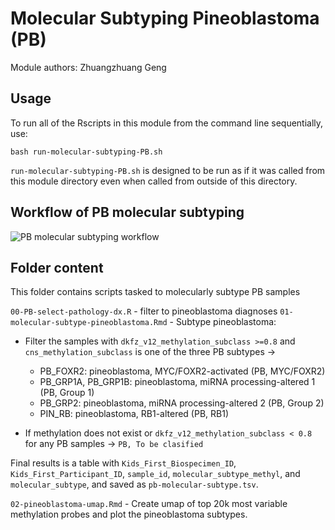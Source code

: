 # Molecular Subtyping Pineoblastoma (PB)
Module authors: Zhuangzhuang Geng

## Usage

To run all of the Rscripts in this module from the command line sequentially, use:

```
bash run-molecular-subtyping-PB.sh
```

`run-molecular-subtyping-PB.sh` is designed to be run as if it was called from this module directory even when called from outside of this directory.

## Workflow of PB molecular subtyping

![PB molecular subtyping workflow](./plot/pb_subtyping.png)


## Folder content

This folder contains scripts tasked to molecularly subtype PB samples 

`00-PB-select-pathology-dx.R` - filter to pineoblastoma diagnoses
`01-molecular-subtype-pineoblastoma.Rmd` - Subtype pineoblastoma:
* Filter the samples with `dkfz_v12_methylation_subclass >=0.8` and `cns_methylation_subclass` is one of the three PB subtypes ->
  * PB_FOXR2: pineoblastoma, MYC/FOXR2-activated (PB, MYC/FOXR2)
  * PB_GRP1A, PB_GRP1B: pineoblastoma, miRNA processing-altered 1 (PB, Group 1)
  * PB_GRP2: pineoblastoma, miRNA processing-altered 2 (PB, Group 2)
  * PIN_RB: pineoblastoma, RB1-altered (PB, RB1)

* If methylation does not exist or `dkfz_v12_methylation_subclass < 0.8`  for any PB samples -> `PB, To be clasified`

Final results is a table with `Kids_First_Biospecimen_ID`, `Kids_First_Participant_ID`, `sample_id`, `molecular_subtype_methyl`, and `molecular_subtype`, and saved as `pb-molecular-subtype.tsv`.

`02-pineoblastoma-umap.Rmd` - Create umap of top 20k most variable methylation probes and plot the pineoblastoma subtypes.

